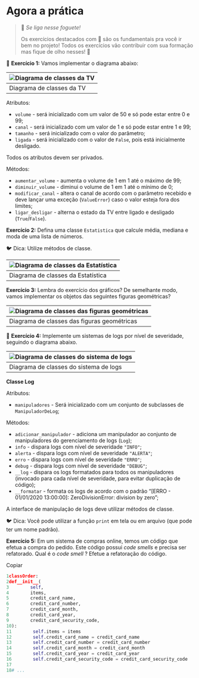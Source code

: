 # Agora a prática

> 🚀 *Se liga nesse foguete!*
>
> Os exercícios destacados com 🚀 são os fundamentais pra você ir bem no projeto! Todos os exercícios vão contribuir com sua formação mas fique de olho nesses! 👀

🚀 **Exercício 1:** Vamos implementar o diagrama abaixo:

| ![Diagrama de classes da TV](https://content-assets.betrybe.com/prod/Diagrama%20de%20classes%20da%20TV.png) |
| --------------------------------------------------------------------------------------------------------- |
| Diagrama de classes da TV                                                                                 |

Atributos:

* `volume` - será inicializado com um valor de 50 e só pode estar entre 0 e 99;
* `canal` - será inicializado com um valor de 1 e só pode estar entre 1 e 99;
* `tamanho` - será inicializado com o valor do parâmetro;
* `ligada` - será inicializado com o valor de `False`, pois está inicialmente desligado.

Todos os atributos devem ser privados.

Métodos:

* `aumentar_volume` - aumenta o volume de 1 em 1 até o máximo de 99;
* `diminuir_volume` - diminui o volume de 1 em 1 até o mínimo de 0;
* `modificar_canal` - altera o canal de acordo com o parâmetro recebido e deve lançar uma exceção (`ValueError`) caso o valor esteja fora dos limites;
* `ligar_desligar` - alterna o estado da TV entre ligado e desligado (`True`/`False`).

**Exercício 2:** Defina uma classe `Estatistica` que calcule média, mediana e moda de uma lista de números.

🐦 Dica: Utilize métodos de classe.

| ![Diagrama de classes da Estatística](https://content-assets.betrybe.com/prod/Diagrama%20de%20classes%20da%20Estat%C3%ADstica.png) |
| --------------------------------------------------------------------------------------------------------------------------------- |
| Diagrama de classes da Estatística                                                                                               |

**Exercício 3:** Lembra do exercício dos gráficos? De semelhante modo, vamos implementar os objetos das seguintes figuras geométricas?

| ![Diagrama de classes das figuras geométricas](https://content-assets.betrybe.com/prod/Diagrama%20de%20classes%20das%20figuras%20geom%C3%A9tricas.png) |
| ----------------------------------------------------------------------------------------------------------------------------------------------------- |
| Diagrama de classes das figuras geométricas                                                                                                          |

🚀 **Exercício 4:** Implemente um sistemas de logs por nível de severidade, seguindo o diagrama abaixo.

| ![Diagrama de classes do sistema de logs](https://content-assets.betrybe.com/prod/Diagrama%20de%20classes%20do%20sistema%20de%20logs.png) |
| --------------------------------------------------------------------------------------------------------------------------------------- |
| Diagrama de classes do sistema de logs                                                                                                  |

**Classe Log**

Atributos:

* `manipuladores` - Será inicializado com um conjunto de subclasses de `ManipuladorDeLog`;

Métodos:

* `adicionar_manipulador` - adiciona um manipulador ao conjunto de manipuladores do gerenciamento de logs (`Log`);
* `info` - dispara logs com nível de severidade `"INFO"`;
* `alerta` - dispara logs com nível de severidade `"ALERTA"`;
* `erro` - dispara logs com nível de severidade `"ERRO"`;
* `debug` - dispara logs com nível de severidade `"DEBUG"`;
* `__log` - dispara os logs formatados para todos os manipuladores (invocado para cada nível de severidade, para evitar duplicação de código);
* `__formatar` - formata os logs de acordo com o padrão “[ERRO - 01/01/2020 13:00:00]: ZeroDivisionError: division by zero”;

A interface de manipulação de logs deve utilizar métodos de classe.

🐦 Dica: Você pode utilizar a função `print` em tela ou em arquivo (que pode ter um nome padrão).

**Exercício 5:** Em um sistema de compras online, temos um código que efetua a compra do pedido. Este código possui *code smells* e precisa ser refatorado. Qual é o  *code smell* ? Efetue a refatoração do código.

Copiar

```python
1classOrder:
2def__init__(
3        self,
4        items,
5        credit_card_name,
6        credit_card_number,
7        credit_card_month,
8        credit_card_year,
9        credit_card_security_code,
10):
11        self.items = items
12        self.credit_card_name = credit_card_name
13        self.credit_card_number = credit_card_number
14        self.credit_card_month = credit_card_month
15        self.credit_card_year = credit_card_year
16        self.credit_card_security_code = credit_card_security_code
17
18# ...
```
